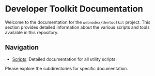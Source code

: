 # Developer Toolkit Documentation

Welcome to the documentation for the `webnodex/devtoolkit` project. This section provides detailed information about the various scripts and tools available in this repository.

## Navigation

- [Scripts](./scripts/README.md): Detailed documentation for all utility scripts.

Please explore the subdirectories for specific documentation.
